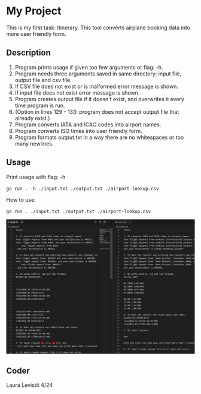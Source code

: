 # My Project

This is my first task: Itinerary.
This tool converts airplane booking data into more user friendly form.

## Description

1. Program prints usage if given too few arguments or flag: -h.
2. Program needs three arguments saved in same directory: input file, output file and csv file.
3. If CSV file does not exist or is malformed error message is shown.
4. If input file does not exist error message is shown.
5. Program creates output file if it doesn't exist, and overwrites it every time program is run.
6. (Option in lines 129 - 133: program does not accept output file that already exist.)
7. Program converts IATA and ICAO codes into airport names.
8.  Program converts ISO times into user friendly form.
9.  Program formats output.txt in a way there are no whitespaces or too many newlines.

## Usage

Print usage with flag: -h
```
go run . -h ./input.txt ./output.txt ./airport-lookup.csv

```
How to use:
```
go run . ./input.txt ./output.txt ./airport-lookup.csv

```
![Screenshot](codes.png)

## Coder

Laura Levistö 4/24